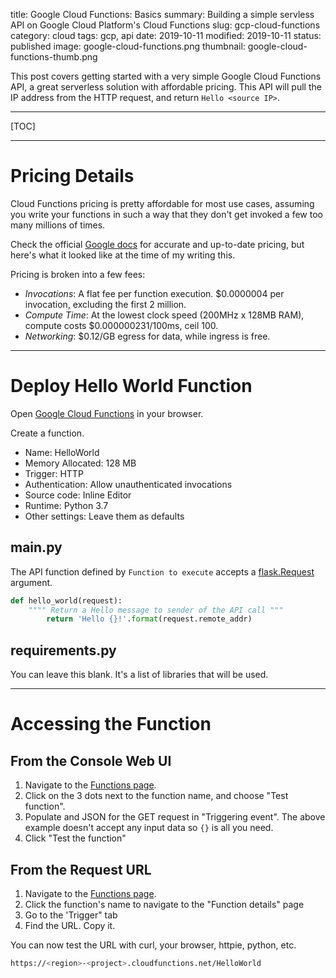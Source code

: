 title: Google Cloud Functions: Basics
summary: Building a simple servless API on Google Cloud Platform's Cloud Functions
slug: gcp-cloud-functions
category: cloud
tags: gcp, api
date: 2019-10-11
modified: 2019-10-11
status: published
image: google-cloud-functions.png
thumbnail: google-cloud-functions-thumb.png


This post covers getting started with a very simple Google Cloud Functions API,
a great serverless solution with affordable pricing. This API will pull the
IP address from the HTTP request, and return `Hello <source IP>`.

---

[TOC]

---


# Pricing Details

Cloud Functions pricing is pretty affordable for most use cases, assuming you
write your functions in such a way that they don't get invoked a few too many
millions of times.

Check the official [Google docs](https://cloud.google.com/functions/pricing)
for accurate and up-to-date pricing, but here's what it looked like at the time
 of my writing this.

Pricing is broken into a few fees:

- *Invocations*: A flat fee per function execution. $0.0000004 per invocation,
  excluding the first 2 million.
- *Compute Time*: At the lowest clock speed (200MHz x 128MB RAM), compute costs
  $0.000000231/100ms, ceil 100.
- *Networking*: $0.12/GB egress for data, while ingress is free.


---


# Deploy Hello World Function

Open [Google Cloud Functions](https://console.cloud.google.com/functions/) in
your browser.

Create a function.
- Name: HelloWorld
- Memory Allocated: 128 MB
- Trigger: HTTP
- Authentication: Allow unauthenticated invocations
- Source code: Inline Editor
- Runtime: Python 3.7
- Other settings: Leave them as defaults

## main.py
The API function defined by `Function to execute` accepts a
[flask.Request](https://flask.palletsprojects.com/en/1.1.x/api/#incoming-request-data)
argument.

```python
def hello_world(request):
    """" Return a Hello message to sender of the API call """
		return 'Hello {}!'.format(request.remote_addr)
```

## requirements.py

You can leave this blank. It's a list of libraries that will be used.


---


# Accessing the Function

## From the Console Web UI

1. Navigate to the [Functions page](https://console.cloud.google.com/functions).
1. Click on the 3 dots next to the function name, and choose "Test function".
1. Populate and JSON for the GET request in "Triggering event". The above
   example doesn't accept any input data so `{}` is all you need.
1. Click "Test the function"


## From the Request URL

1. Navigate to the [Functions page](https://console.cloud.google.com/functions).
1. Click the function's name to navigate to the "Function details" page
1. Go to the 'Trigger" tab
1. Find the URL. Copy it.

You can now test the URL with curl, your browser, httpie, python, etc.

```bash
https://<region>-<project>.cloudfunctions.net/HelloWorld
```

